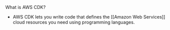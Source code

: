 
What is AWS CDK?
- AWS CDK lets you write code that defines the [[Amazon Web Services]] cloud resources you need using programming languages.